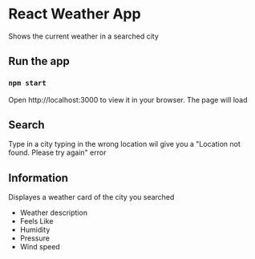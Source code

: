 # React Weather App 
Shows the current weather in a searched city
## Run the app
### `npm start`
Open http://localhost:3000 to view it in your browser.
The page will load

## Search
Type in a city
typing in the wrong location wil give you a "Location not found. Please try again" error

## Information
Displayes a weather card of the city you searched 
- Weather description
- Feels Like
- Humidity
- Pressure
- Wind speed
